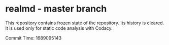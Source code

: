 # realmd - master branch

This repository contains frozen state of the repository.
Its history is cleared. It is used only for static code
analysis with Codacy.

Commit Time: 1689095143